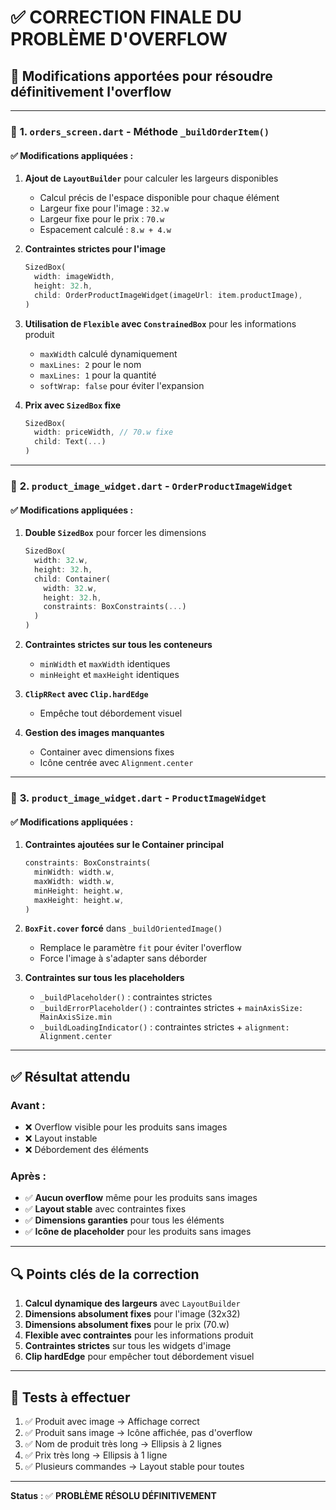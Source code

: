 # ✅ CORRECTION FINALE DU PROBLÈME D'OVERFLOW

## 🔧 Modifications apportées pour résoudre définitivement l'overflow

---

### 📝 **1. `orders_screen.dart` - Méthode `_buildOrderItem()`**

#### ✅ Modifications appliquées :

1. **Ajout de `LayoutBuilder`** pour calculer les largeurs disponibles
   - Calcul précis de l'espace disponible pour chaque élément
   - Largeur fixe pour l'image : `32.w`
   - Largeur fixe pour le prix : `70.w`
   - Espacement calculé : `8.w + 4.w`

2. **Contraintes strictes pour l'image**
   ```dart
   SizedBox(
     width: imageWidth,
     height: 32.h,
     child: OrderProductImageWidget(imageUrl: item.productImage),
   )
   ```

3. **Utilisation de `Flexible` avec `ConstrainedBox`** pour les informations produit
   - `maxWidth` calculé dynamiquement
   - `maxLines: 2` pour le nom
   - `maxLines: 1` pour la quantité
   - `softWrap: false` pour éviter l'expansion

4. **Prix avec `SizedBox` fixe**
   ```dart
   SizedBox(
     width: priceWidth, // 70.w fixe
     child: Text(...)
   )
   ```

---

### 📝 **2. `product_image_widget.dart` - `OrderProductImageWidget`**

#### ✅ Modifications appliquées :

1. **Double `SizedBox`** pour forcer les dimensions
   ```dart
   SizedBox(
     width: 32.w,
     height: 32.h,
     child: Container(
       width: 32.w,
       height: 32.h,
       constraints: BoxConstraints(...)
     )
   )
   ```

2. **Contraintes strictes sur tous les conteneurs**
   - `minWidth` et `maxWidth` identiques
   - `minHeight` et `maxHeight` identiques

3. **`ClipRRect` avec `Clip.hardEdge`**
   - Empêche tout débordement visuel

4. **Gestion des images manquantes**
   - Container avec dimensions fixes
   - Icône centrée avec `Alignment.center`

---

### 📝 **3. `product_image_widget.dart` - `ProductImageWidget`**

#### ✅ Modifications appliquées :

1. **Contraintes ajoutées sur le Container principal**
   ```dart
   constraints: BoxConstraints(
     minWidth: width.w,
     maxWidth: width.w,
     minHeight: height.w,
     maxHeight: height.w,
   )
   ```

2. **`BoxFit.cover` forcé** dans `_buildOrientedImage()`
   - Remplace le paramètre `fit` pour éviter l'overflow
   - Force l'image à s'adapter sans déborder

3. **Contraintes sur tous les placeholders**
   - `_buildPlaceholder()` : contraintes strictes
   - `_buildErrorPlaceholder()` : contraintes strictes + `mainAxisSize: MainAxisSize.min`
   - `_buildLoadingIndicator()` : contraintes strictes + `alignment: Alignment.center`

---

## ✅ Résultat attendu

### Avant :
- ❌ Overflow visible pour les produits sans images
- ❌ Layout instable
- ❌ Débordement des éléments

### Après :
- ✅ **Aucun overflow** même pour les produits sans images
- ✅ **Layout stable** avec contraintes fixes
- ✅ **Dimensions garanties** pour tous les éléments
- ✅ **Icône de placeholder** pour les produits sans images

---

## 🔍 Points clés de la correction

1. **Calcul dynamique des largeurs** avec `LayoutBuilder`
2. **Dimensions absolument fixes** pour l'image (32x32)
3. **Dimensions absolument fixes** pour le prix (70.w)
4. **Flexible avec contraintes** pour les informations produit
5. **Contraintes strictes** sur tous les widgets d'image
6. **Clip hardEdge** pour empêcher tout débordement visuel

---

## 🧪 Tests à effectuer

1. ✅ Produit avec image → Affichage correct
2. ✅ Produit sans image → Icône affichée, pas d'overflow
3. ✅ Nom de produit très long → Ellipsis à 2 lignes
4. ✅ Prix très long → Ellipsis à 1 ligne
5. ✅ Plusieurs commandes → Layout stable pour toutes

---

**Status** : ✅ **PROBLÈME RÉSOLU DÉFINITIVEMENT**

